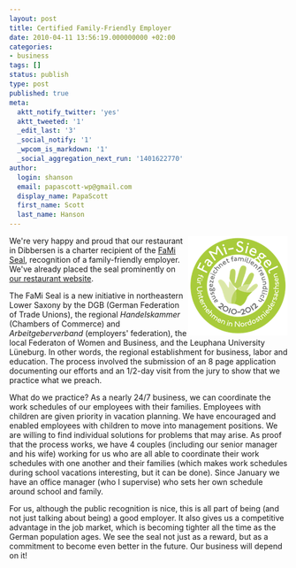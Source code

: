 ```yaml
---
layout: post
title: Certified Family-Friendly Employer
date: 2010-04-11 13:56:19.000000000 +02:00
categories:
- business
tags: []
status: publish
type: post
published: true
meta:
  aktt_notify_twitter: 'yes'
  aktt_tweeted: '1'
  _edit_last: '3'
  _social_notify: '1'
  _wpcom_is_markdown: '1'
  _social_aggregation_next_run: '1401622770'
author:
  login: shanson
  email: papascott-wp@gmail.com
  display_name: PapaScott
  first_name: Scott
  last_name: Hanson
---
```

<p><a href="http://fami-siegel.de/"><img src="/wordpress/wp-content/uploads/2010/04/FaMi-Siegel.png" alt="FaMi-Siegel.png" border="0" width="180" height="180" align="right" /></a>We're very happy and proud that our restaurant in Dibbersen is a charter recipient of the <a href="http://fami-siegel.de/">FaMi Seal</a>, recognition of a family-friendly employer. We've already placed the seal prominently on <a href="http://www.mcdonalds-nordheide.de/">our restaurant website</a>.</p>
<p>The FaMi Seal is a new initiative in northeastern Lower Saxony by the DGB (German Federation of Trade Unions), the regional <em>Handelskammer</em> (Chambers of Commerce) and <em>Arbeitgeberverband</em> (employers' federation), the local Federaton of Women and Business, and the Leuphana University Lüneburg. In other words, the regional establishment for business, labor and education. The process involved the submission of an 8 page application documenting our efforts and an 1/2-day visit from the jury to show that we practice what we preach.</p>
<p>What do we practice? As a nearly 24/7 business, we can coordinate the work schedules of our employees with their families. Employees with children are given priority in vacation planning. We have encouraged and enabled employees with children to move into management positions. We are willing to find individual solutions for problems that may arise. As proof that the process works, we have 4 couples (including our senior manager and his wife) working for us who are all able to coordinate their work schedules with one another and their families (which makes work schedules during school vacations interesting, but it can be done). Since January we have an office manager (who I supervise) who sets her own schedule around school and family.</p>
<p>For us, although the public recognition is nice, this is all part of being (and not just talking about being) a good employer. It also gives us a competitive advantage in the job market, which is becoming tighter all the time as the German population ages. We see the seal not just as a reward, but as a commitment to become even better in the future. Our business will depend on it!</p>
